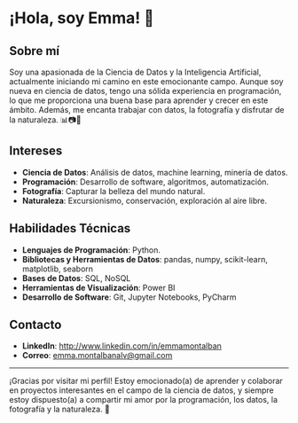 # ¡Hola, soy Emma! 👋

## Sobre mí

Soy una apasionada de la Ciencia de Datos y la Inteligencia Artificial, actualmente iniciando mi camino en este emocionante campo. Aunque soy nueva en ciencia de datos, tengo una sólida experiencia en programación, lo que me proporciona una buena base para aprender y crecer en este ámbito. Además, me encanta trabajar con datos, la fotografía y disfrutar de la naturaleza. 📊📷🌿

## Intereses

- **Ciencia de Datos**: Análisis de datos, machine learning, minería de datos.
- **Programación**: Desarrollo de software, algoritmos, automatización.
- **Fotografía**: Capturar la belleza del mundo natural.
- **Naturaleza**: Excursionismo, conservación, exploración al aire libre.

## Habilidades Técnicas

- **Lenguajes de Programación**: Python.
- **Bibliotecas y Herramientas de Datos**: pandas, numpy, scikit-learn, matplotlib, seaborn
- **Bases de Datos**: SQL, NoSQL
- **Herramientas de Visualización**: Power BI
- **Desarrollo de Software**: Git, Jupyter Notebooks, PyCharm


## Contacto

- **LinkedIn**: http://www.linkedin.com/in/emmamontalban
- **Correo**: emma.montalbanalv@gmail.com

---

¡Gracias por visitar mi perfil! Estoy emocionado(a) de aprender y colaborar en proyectos interesantes en el campo de la ciencia de datos, y siempre estoy dispuesto(a) a compartir mi amor por la programación, los datos, la fotografía y la naturaleza. 🌟
